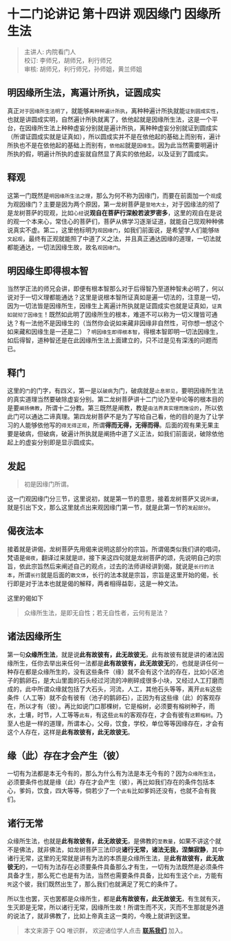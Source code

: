 # 十二门论讲记 第十四讲 观因缘门 因缘所生法

> 主讲人: 内院看门人 <br />
> 校订: 李师兄，胡师兄，利行师兄 <br />
> 审核: 胡师兄，利行师兄，孙师姐，黄兰师姐 <br />

## 明因缘所生法，离遍计所执，证圆成实

真正`对于因缘所生法明了`，就能够`离种种遍计所执`，离种种遍计所执就能`证到圆成实性`，也就是讲圆成实明，自然遍计所执就离了，依他起就是因缘所生法，这是一个平台，在因缘所生法上种种虚妄分别就是遍计所执，离种种虚妄分别就证到圆成实（所谓证圆成实就是证真如），所以圆成实并不是在依他起的基础上而别有，遍计所执也不是在依他起的基础上而别有，`依他起`就是`因缘生`。因为此当然需要明遍计所执的假，明遍计所执的虚妄就自然显了真实的依他起，以及证到了圆成实。

## 释观

这第一门既然是`明因缘所生法之理`，那么为何不称为因缘门，而要在前面加一个`观`成为观因缘门？主要是因为两个原因，第一龙树菩萨是`登地大士`，对于因缘法的彻了是龙树菩萨的现观，比如`心经`说**观自在菩萨行深般若波罗密多**，这里的观自在是说的观一个本来心，常住心的菩萨们，菩萨从佛学习逐渐证道，就能自己现观种种佛说真实不虚。第二，这里他标明为`观因缘门`，如我们前面说，是希望学人们能够`随文起观`，最终有正观就能照了中道了义之法，并且真正通达因缘的道理，一切法就都能通达，一切法因缘生故，故名`观因缘门`。

## 明因缘生即得根本智

当然学正法的师兄会讲，即便有根本智那么对于后得智乃至道种智未必明了，何以说对于一切义理都能通达？这里是说根本智所证真如是遍一切法的，注意是一切，因为一切法皆是因缘所生，因缘生上离遍计所执就是证圆成实也就是证真如，`证真如就彻了因缘生`！既然如此明了因缘所生的根本，难道不可以称为一切义理皆可通达？有一法他不是因缘生的（当然你会说如来藏非因缘非自然性，可你想一想这个如来藏和因缘生是一还是二）？`明因缘生即得根本智`，得根本智即明一切法因缘生，如后得智，道种智还是在此因缘所生法上面建立的，只不过是见有深浅的问题而已。

## 释门

这里的`门`的门字，有四义，第一是以`破病`为门，破病就是`止息邪见`，要明因缘所生法的真实道理当然要破除虚妄分别。第二龙树菩萨讲十二门论乃至中论等的根本目的是要`阐扬佛教`，所谓十二分教。第三既然是阐教，教是`由法界真实理而施设的`，所以依此门可以通达二谛真理。第四龙树菩萨不是为了写给自己看，他的目的是为了让学习的人能够依他写的`得无得正观`，所谓**得而无得，无得而得**。后面的观有果无果主要是破病，但破病，破遍计所执就是阐扬中道了义正法，如我们前面说，破除依他起上的虚妄分别即是显示圆成实。

## 发起

> 初是因缘门所谓。

这一门观因缘门分三节，这里说初，就是第一节的意思，接着龙树菩萨又说`所谓`，就是引出下文，那么这里就点出来观因缘门第一节，就是此第一节的`发起部分`。

## 偈夜法本

接着就是讲偈，龙树菩萨先用偈来说明这部分的宗旨。所谓偈类似我们讲的唱词，梵语是`偈夜`，翻译过来就是`颂`，接下来这四句就是龙树菩萨的颂，先说明自己的宗旨，依此宗旨然后来阐述自己的观点，过去的法师讲经讲到偈，就说是`长行的法本`，所谓`长行`就是后面的`散文体`，长行的法本就是宗旨，宗旨是这里开始的偈，长行即是对于法本也就是偈的解释，两者相得益彰，这是一种文法。

这里的偈如下

> 众缘所生法，是即无自性；若无自性者，云何有是法？

## 诸法因缘所生

第一句**众缘所生法**，就是说**此有故彼有，此无故彼无**，此有故彼有就是讲的诸法因缘所生，任你去举出来任何一法都是**此有故彼有，此无故彼无**的，也就是讲任何一种存在都是众缘所生的，没有这些条件（缘）就不会有这个法的存在，比如小区池子的鹅卵石，是大山里面的石头经过河流的冲刷碎成很多小块，又经过人工打磨而成的，此中所谓众缘就包括了大石头，河流，人工，其他石头等等，离开`此有`这些条件（人工等）就不会有彼有（池子的鹅卵石），正因为有这些缘（此）的客观存在，所以才有（彼）。再比如说门口那棵树，它是榕树，必须要有榕树种子，雨水，土壤，时节，人工等等`此有`，有这些`此有`的客观存在，才会有彼有`这颗榕树`。乃至人也是一样的道理，所谓本心，父母，饮食，学校，单位等等因缘存在，才会有这个人存在，这样是**此有故彼有，此无故彼无**。

## 缘（此）存在才会产生（彼）

一切有为法都是本无今有的，那么为什么有为法是本无今有的？因为`众缘所生法`，必须要条件也就是缘（此）存在才会产生（彼），再比如我们存在的条件包括本心，爹妈，饮食，四大等等，倘若少了一个`此有`比如爹妈还没有，也就不会有我们。

## 诸行无常

众缘所生法，也就是**此有故彼有，此无故彼无**，是佛教的`至教量`，如果不讲这个就不是佛法，就非佛法，如龙树菩萨三法印说**诸行无常，诸法无我，涅槃寂静**，其中诸行无常，这里的无常就是讲有为法的本质是众缘所生法，是**此有故彼有，此无故彼无**的，一切有为法存在必须要条件具备那么才有生，一切有为法既然是必须条件具备才生，那么死亡也是有为法，当然也需要条件具备，比如有生这个`此`，方能有`死`这个彼，我们既然出生了，那么我们也就满足了死亡的条件了。

所以生也罢，灭也罢都是众缘所生，都是**此有故彼有，此无故彼无**，有生就有灭，生灭即是无常，所以诸行无常，因缘所生故！所谓生而不灭，灭而不生那就是外道的说法了，就非佛教了，比如上帝真主这一类的，今晚上就讲到这里。

> 本文来源于 QQ 唯识群， 欢迎诸位学人点击 **[联系我们](https://mp.weixin.qq.com/s/lZCfWjmLjgNR165Tx4_bCQ)** 加入。
